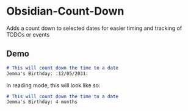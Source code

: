 # Obsidian-Count-Down
Adds a count down to selected dates for easier timing and tracking of TODOs or events

## Demo
```md
# This will count down the time to a date
Jemma's Birthday: :12/05/2031:
```
In reading mode, this will look like so:
```md
# This will count down the time to a date
Jemma's Birthday: 4 months
```




